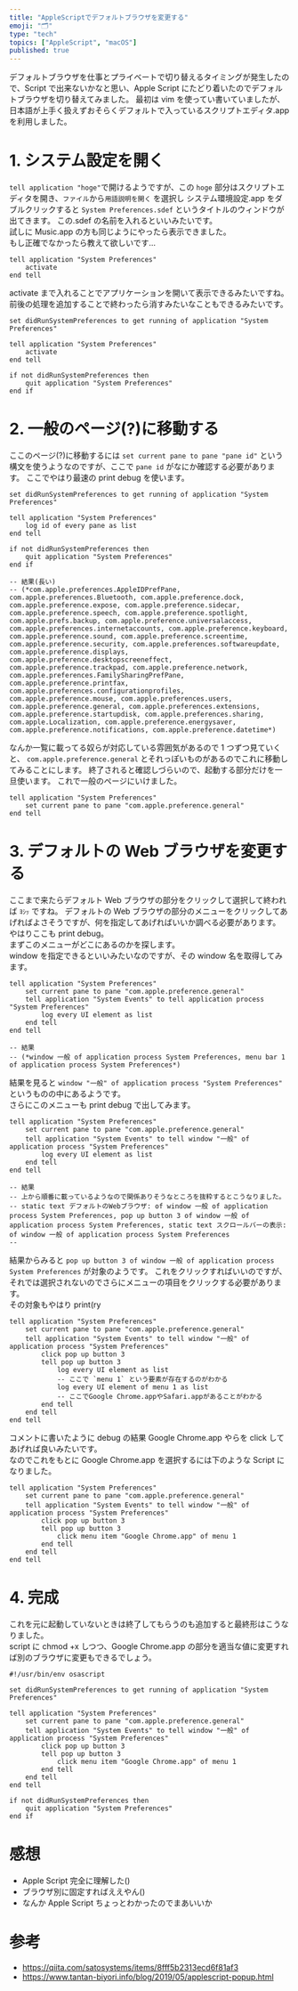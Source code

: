 ```yaml
---
title: "AppleScriptでデフォルトブラウザを変更する"
emoji: "🗂"
type: "tech"
topics: ["AppleScript", "macOS"]
published: true
---
```


デフォルトブラウザを仕事とプライベートで切り替えるタイミングが発生したので、Script で出来ないかなと思い、Apple Script にたどり着いたのでデフォルトブラウザを切り替えてみました。
最初は vim を使ってい書いていましたが、日本語が上手く扱えずおそらくデフォルトで入っているスクリプトエディタ.app を利用しました。

# 1. システム設定を開く

`tell application "hoge"`で開けるようですが、この `hoge` 部分はスクリプトエディタを開き、`ファイル`から`用語説明を開く` を選択し システム環境設定.app をダブルクリックすると `System Preferences.sdef` というタイトルのウィンドウが出てきます。
この.sdef の名前を入れるといいみたいです。  
試しに Music.app の方も同じようにやったら表示できました。  
もし正確でなかったら教えて欲しいです…

```applescript
tell application "System Preferences"
	activate
end tell
```

activate まで入れることでアプリケーションを開いて表示できるみたいですね。  
前後の処理を追加することで終わったら消すみたいなこともできるみたいです。

```applescript
set didRunSystemPreferences to get running of application "System Preferences"

tell application "System Preferences"
	activate
end tell

if not didRunSystemPreferences then
	quit application "System Preferences"
end if
```

# 2. 一般のページ(?)に移動する

ここのページ(?)に移動するには `set current pane to pane "pane id"` という構文を使うようなのですが、ここで `pane id` がなにか確認する必要があります。
ここでやはり最速の print debug を使います。

```applescript
set didRunSystemPreferences to get running of application "System Preferences"

tell application "System Preferences"
	log id of every pane as list
end tell

if not didRunSystemPreferences then
	quit application "System Preferences"
end if

-- 結果(長い)
-- (*com.apple.preferences.AppleIDPrefPane, com.apple.preferences.Bluetooth, com.apple.preference.dock, com.apple.preference.expose, com.apple.preference.sidecar, com.apple.preference.speech, com.apple.preference.spotlight, com.apple.prefs.backup, com.apple.preference.universalaccess, com.apple.preferences.internetaccounts, com.apple.preference.keyboard, com.apple.preference.sound, com.apple.preference.screentime, com.apple.preference.security, com.apple.preferences.softwareupdate, com.apple.preference.displays, com.apple.preference.desktopscreeneffect, com.apple.preference.trackpad, com.apple.preference.network, com.apple.preferences.FamilySharingPrefPane, com.apple.preference.printfax, com.apple.preferences.configurationprofiles, com.apple.preference.mouse, com.apple.preferences.users, com.apple.preference.general, com.apple.preferences.extensions, com.apple.preference.startupdisk, com.apple.preferences.sharing, com.apple.Localization, com.apple.preference.energysaver, com.apple.preference.notifications, com.apple.preference.datetime*)
```

なんか一覧に載ってる奴らが対応している雰囲気があるので 1 つずつ見ていくと、 `com.apple.preference.general` とそれっぽいものがあるのでこれに移動してみることにします。
終了されると確認しづらいので、起動する部分だけを一旦使います。
これで一般のページにいけました。

```applescript
tell application "System Preferences"
	set current pane to pane "com.apple.preference.general"
end tell
```

# 3. デフォルトの Web ブラウザを変更する

ここまで来たらデフォルト Web ブラウザの部分をクリックして選択して終われば `ﾖｼｯ` ですね。
デフォルトの Web ブラウザの部分のメニューをクリックしてあげればよさそうですが、何を指定してあげればいいか調べる必要があります。  
やはりここも print debug。  
まずこのメニューがどこにあるのかを探します。  
window を指定できるといいみたいなのですが、その window 名を取得してみます。

```applescript
tell application "System Preferences"
	set current pane to pane "com.apple.preference.general"
	tell application "System Events" to tell application process "System Preferences"
		log every UI element as list
	end tell
end tell

-- 結果
-- (*window 一般 of application process System Preferences, menu bar 1 of application process System Preferences*)
```

結果を見ると `window "一般" of application process "System Preferences"` というものの中にあるようです。  
さらにこのメニューも print debug で出してみます。

```applescript
tell application "System Preferences"
	set current pane to pane "com.apple.preference.general"
	tell application "System Events" to tell window "一般" of application process "System Preferences"
		log every UI element as list
	end tell
end tell

-- 結果
-- 上から順番に載っているようなので関係ありそうなところを抜粋するとこうなりました。
-- static text デフォルトのWebブラウザ: of window 一般 of application process System Preferences, pop up button 3 of window 一般 of application process System Preferences, static text スクロールバーの表示: of window 一般 of application process System Preferences
--
```

結果からみると `pop up button 3 of window 一般 of application process System Preferences` が対象のようです。
これをクリックすればいいのですが、それでは選択されないのでさらにメニューの項目をクリックする必要があります。  
その対象もやはり print(ry

```applescript
tell application "System Preferences"
	set current pane to pane "com.apple.preference.general"
	tell application "System Events" to tell window "一般" of application process "System Preferences"
		click pop up button 3
		tell pop up button 3
			log every UI element as list
			-- ここで `menu 1` という要素が存在するのがわかる
			log every UI element of menu 1 as list
			-- ここでGoogle Chrome.appやSafari.appがあることがわかる
		end tell
	end tell
end tell
```

コメントに書いたように debug の結果 Google Chrome.app やらを click してあげれば良いみたいです。  
なのでこれをもとに Google Chrome.app を選択するには下のような Script になりました。

```applescript
tell application "System Preferences"
	set current pane to pane "com.apple.preference.general"
	tell application "System Events" to tell window "一般" of application process "System Preferences"
		click pop up button 3
		tell pop up button 3
			click menu item "Google Chrome.app" of menu 1
		end tell
	end tell
end tell
```

# 4. 完成

これを元に起動していないときは終了してもらうのも追加すると最終形はこうなりました。  
script に chmod +x しつつ、Google Chrome.app の部分を適当な値に変更すれば別のブラウザに変更もできるでしょう。

```applescript
#!/usr/bin/env osascript

set didRunSystemPreferences to get running of application "System Preferences"

tell application "System Preferences"
	set current pane to pane "com.apple.preference.general"
	tell application "System Events" to tell window "一般" of application process "System Preferences"
		click pop up button 3
		tell pop up button 3
			click menu item "Google Chrome.app" of menu 1
		end tell
	end tell
end tell

if not didRunSystemPreferences then
	quit application "System Preferences"
end if
```

# 感想

- Apple Script 完全に理解した()
- ブラウザ別に固定すればええやん()
- なんか Apple Script ちょっとわかったのでまあいいか

# 参考

- https://qiita.com/satosystems/items/8fff5b2313ecd6f81af3
- https://www.tantan-biyori.info/blog/2019/05/applescript-popup.html
